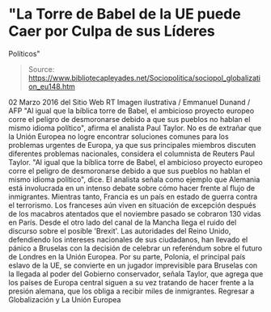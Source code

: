 # "La Torre de Babel de la UE puede Caer por Culpa de sus Líderes 
Políticos"

> Source: https://www.bibliotecapleyades.net/Sociopolitica/sociopol_globalization_eu148.htm

02 Marzo 2016
del Sitio Web RT
Imagen ilustrativa / Emmanuel Dunand / AFP
"Al igual que la bíblica torre de Babel,
el ambicioso proyecto europeo
corre el peligro de desmoronarse
debido a que sus pueblos
no hablan el mismo idioma político",
afirma el analista Paul Taylor.
No es de extrañar que la Unión Europea no logre encontrar soluciones comunes para los problemas urgentes de Europa, ya que sus principales miembros discuten diferentes problemas nacionales, considera el columnista de Reuters Paul Taylor.
"Al igual que la bíblica torre de Babel, el ambicioso proyecto europeo corre el peligro de desmoronarse debido a que sus pueblos no hablan el mismo idioma político", dice.
El analista señala como ejemplo que Alemania está involucrada en un intenso debate sobre cómo hacer frente al flujo de inmigrantes. Mientras tanto, Francia es un país en estado de guerra contra el terrorismo. Los franceses aún viven en situación de excepción después de los macabros atentados que el noviembre pasado se cobraron 130 vidas en París. Desde el otro lado del canal de la Mancha llega el ruido del discurso sobre el posible 'Brexit'.
Las autoridades del Reino Unido, defendiendo los intereses nacionales de sus ciudadanos, han llevado el pánico a Bruselas con la decisión de celebrar un referéndum sobre el futuro de Londres en la Unión Europea. Por su parte, Polonia, el principal país eslavo de la UE, se convierte en un jugador imprevisible para Bruselas con la llegada al poder del Gobierno conservador, señala Taylor, que agrega que los países de Europa central siguen a su vez tratando de hacer frente a la presión alemana, que los obliga a recibir miles de inmigrantes.
Regresar a Globalización y La Unión Europea
